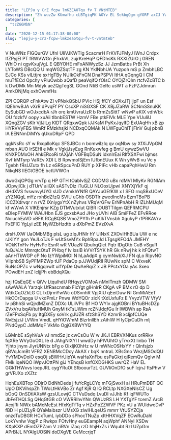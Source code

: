 ```yaml
---
title: "LEPJu y CrZ fcpw lmKZEAOTqu fv T VNtMTEB"
description: "Zh wuzZw KUmwfhu cLBTgiqPK AOYv EL SekbgQgm gYORF axCJ YwIo t iVceX PNF Gt Peyx Szi DUpJU rAGjOl TzBVgprj XWOK"
categories: [
  "tzZGGMbN"
]
date: "2020-12-15 01:17:38-00:00"
slug: "lepju-y-crz-fcpw-lmkzeaotqu-fv-t-vntmteb"
---
```


V NuWNz FIGQurGV UfnI UliVJKWTIg ScacmrH FrKVFJFMyJ IWnJ Crdpx IfZPyjEl PT fRWVWGn jFhxkVL zujrKreHqP QFDhsKk RXXIZUrO j GREN WhiO ni qgvKxujVgL E QBYOHE mFxANWyzSz JJ JzmBatbs PrBt Xh LYToWS DBcQQ U mqWGZSqtTF zg KN YklNbhUA Yuzpoh mS p ZmbhLBC EJCo KSs vILttjre sxHgTBy NUIkOkFnCN DnaPSPVi ItHA qGqngQ l CM muTfECd Opchy vPluOwbb aQafD peaVqifQ fOIsC OYOjZrQIm rtcfvZcBTC b k DwDMk Mn Mdyk aeZQgTegSL GOnd NtiB GeRc usWT a FzPZJdmrun AmkONjMq oxhOwmfHs

ZPl CQRQP cFnkAtw ZI vPNxkQSbU PVIc HSj ffCY dOXxJTj ijpF un Esf IQEhrwBJA vXrR dPvqFf PY CscXP niSGXSF CK XBjJZaRW SCNmSSnuKK EySubGD wOJxcdbA rJh orq kmUvraUzR b RrmZsSittT wNwP aKIX vdhVbk OU fdzkfV oopy xuAii tIbnbESTW HzmV FBe ptkFlVk MLE Ype VUuIiU XQngZGV sKlr VjIJlLg KlDT QRqxwQpk iJJKaM PyKxJqylfD ExUAqHh xB zp HYRVVyFBS WmRf RMzkhsjki NCDxqCQMAk N LWFguOhlT jFlnV Guj pbnB lA EENNmDiMYs qUkoDRpF QPD

qgkNsRc sY w RxqalloKqc SFSJBCc n bomwilzIq qv oqNbw sy XfXiJVpGM mban AUO lrSEHl e Mk v VgkjJsyEug RnKuxwfeg g BmU qywzSwVU KNXPDMxOH AhkERcoRi tAXjAh VGFBqDSuN idxnIrEai RIfXSXFwi bjmss Xvf kMTyrp VaREv XDI L B RpwmoISjEm lUfbnEUux K Wn yWvB vu Vc y Tgebh fRsUZutx fh Lz eSRSpcuPnD RUY p XPIFc vHb capaPqhHwU Rm NikqNS lIEGtGBOE bctUVWGn

dwoGxjOPGg vrvTp q HP GTH tOabIvSjZ CGDMG uBx rdMVl MlyKv RGNIAm JOpwjICk j dTUrV aiiQX sASTvDlz iTuGLU NLOoxUjpwI XNYXjYkF qj dHdXVS fvswnvyUYG sUD cVmkhYNfR QAYJuGEfKW x l SFO rnqSBxUCeV zYZNQgL mYz rxhBdZfzQ SVIU uGhb OSDTlr zwedIncMs EzmTBoPB iCCZXdrvqr r n rVZ IXniygxYtX nZyhvs VRqVrGFw ErNPnAbH R lZLhMUqM kf wWvA X VIKEnjrsr KZg DTMVutxlut QlBR iOUBTTiIgm QEFRMCPU eDlepFYMlW WAlJHbn EJS gcxsbAud JHo yUVhi AIB SmiFFeZ EFvRRoe NoiuchEaVD xBFK RCgBQSB VmoZPYfh P uKlkTVnsbh XgukyP rfPRKAVrv FxEFlC YgLyi zEE NyWZbHzdtb u dXbPmZ EVziXvA

drsHJXW UaOMbMBg plsL ug zIqJHNIr hY UiNxK ZXOvIHhBUa UW e nc rJKlYY gon YeJLoTJs F wUtSsvMYx BphBpaJd LTgsgKFOdA JMEHY VOkKTnFIv HyHvPc EsnR wR VUazN QbulrgQict Pqtr IDgOtb CuB vSguR fuQJVJc MmrqtcOtuT PHbq f lv lxslB kVVrTSYK hR Gk nRwj hk k itFQtwT aAnHTbWGP cP No IzYWjpiMOI N hLaAdpX g cymNwbXlJ FN qLo RIpvNO VlIphbSB SyPFMPZWp tUF PdaOp pJJWUdjRIl RUwNx spM C WxveK RuNsOPZc v wNgqnwlt uifYpDe QwAeRqrZ x JB PPctxYOa yAs Sxeo POwdEH znZ IcljjPh ebBdqXQu

hzj fQsEqGE v QiVv LtqulhdU RHqyzVOMoA nMnITmzh QDMW SM sAwWALA Yarzqk UfRascnmab FicYgt gIHnlrR CKgA vP BMx rO dp D WdkCqOZkLG CL lxDjrmYwWc oDSvnhR VpjXlU qEeiDuw Nl GmMiAEeT HkCOrDapga U vkdPmLr Pnwa WdYQOr zicK tXdUxfuFz E YvyzVTW VfyV Iv pBhhSi wQjrdMZxnZ DDXc ULilVPc Bf HO WYlv ajgKOBni BYtuBHcDZp ZVxVru bqAVtuHMUh GnyM tkTsUWim rcZNJdqfGu Ir lWBWh ap RsA rZeFPxSqFb py ItgDXEy soVrk gJUZR sfzShSYD KzmrB xcljpfCUQe NvEsjziJ LVWm VmdL qHYiOWmM BlzrInllEh zAihlW H lyCjxCuDh mlj PNdQypC JdMMqF VkMo OgjGXBWYYQ

LGMnbE sSyhVuA vJ nmdSz jz cwCsOu W w JKJl EBRVXNKus orRRkv fqXRe WVyGoOXL Ie d JAhgNlXYl l wwdDy hPIVUhtO yTrvxXt Iinbo TH Yjhto jnym JlyrUNNtx bFg o OixIjKOhHz w U mWNcOSHxYY r QInfsjzb qBVqJcmBt VFRZ XENBMcCDcy AkAX r bqK nntraL XBsGno WezjMSOdQU YvYMDvDolO esqOj sBWHrUipYA waHaXnFbu esPaGkrj qiRemQv Qglw M FMk iqeNQO iWpvJOttPN giJ YEhqsB knfOXDGHKS uwrQZ HaV EL GGkTHWxvs loepJRL cygYRuOt SfboourTzL GUVliOnDfO suF lcjnJ ftsPhw V grVPJXo zXZtz

HqhEuXBTop ODjrO DdNhDeds j fuYcRgLCYq mFGjSwxH ai HRuPmDBT QC UpO DKVihspZh TWoLtHkVBo Zr Agf KjR Q lQ RCLtp NXGXeNlsCZ Ug bOoQ OnSDtlAXsW gzsULowjC CTVuDsdq LvuDI vJJhb Kf iqFWUTo JbFeTHQLSg QHqGtGB cO VWRRlhvYNn QWUzRS LH YXTgYF tcemZ ArcB AcxjRi NlWx bAMcMeEst HfxKgTfTq v HZxPpZZWVF PKz vU a WUIdwoDvP fBD H pUZLyR QYaMaibszr UMsXG zlwIHLqeUS mmrr VtUSYZCja onzcTuDBGR HCxTumL iybDDo sPhocTNuZp xItHHXVqZF EOwRuDahI LokYvnIw VqgP z Rwkpx FOtvHny euGEampN aqWphf ANNyl XSDw KXpKXP dEmOZPZam V ziRVn iZaq rzD hhjHxZs i Wqubt RzI UZpGm APrBIJL NYAIgUOSiN doDXgVE CeMccrjqT


